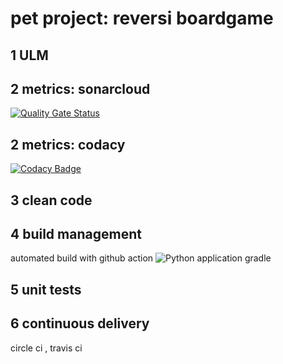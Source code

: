 # pet project: reversi boardgame

## 1 ULM
## 2 metrics: sonarcloud
[![Quality Gate Status](https://sonarcloud.io/api/project_badges/measure?project=s81320_reversi&metric=alert_status)](https://sonarcloud.io/dashboard?id=s81320_reversi)
## 2 metrics: codacy
[![Codacy Badge](https://api.codacy.com/project/badge/Grade/b420315207b540aca94b6ed3131728dd)](https://app.codacy.com/manual/s81320/reversi?utm_source=github.com&utm_medium=referral&utm_content=s81320/reversi&utm_campaign=Badge_Grade_Dashboard)
## 3 clean code
## 4 build management
automated build with github action
![Python application](https://github.com/s81320/reversi/workflows/Python%20application/badge.svg)
gradle
## 5 unit tests
## 6 continuous delivery
circle ci , travis ci
